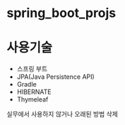 # spring_boot_projs

# 사용기술
- 스프링 부트
- JPA(Java Persistence API)
- Gradle
- HIBERNATE
- Thymeleaf

실무에서 사용하지 않거나 오래된 방법 삭제